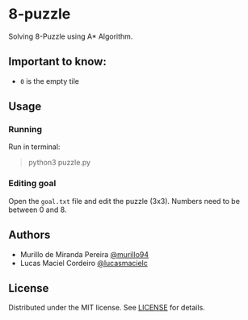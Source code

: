 # 8-puzzle

Solving 8-Puzzle using A\* Algorithm.

## Important to know:

- `0` is the empty tile

## Usage

### Running

Run in terminal:

> python3 puzzle.py

### Editing goal

Open the `goal.txt` file and edit the puzzle (3x3). Numbers need to be between 0 and 8.

## Authors

- Murillo de Miranda Pereira [@murillo94](https://github.com/murillo94)
- Lucas Maciel Cordeiro [@lucasmacielc](https://github.com/lucasmacielc)

## License

Distributed under the MIT license. See [LICENSE](./LICENSE.md) for details.
